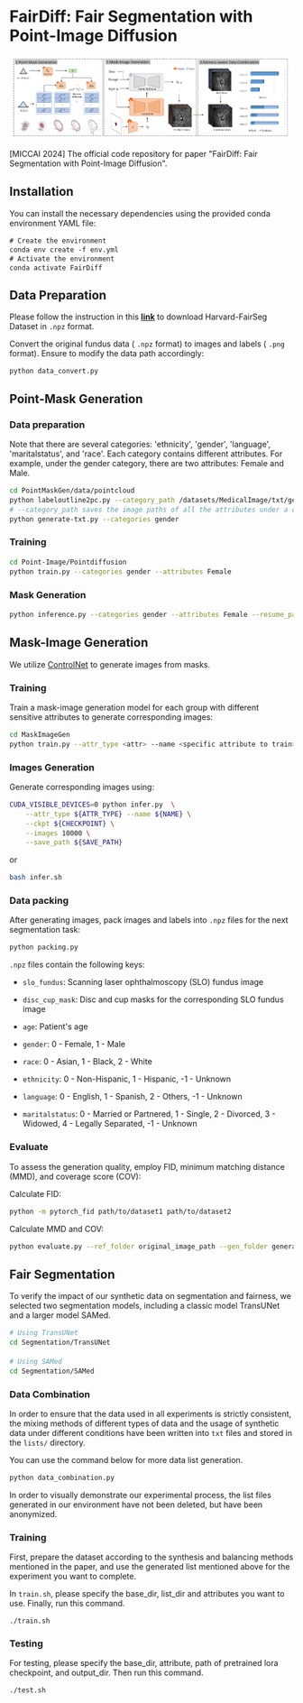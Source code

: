 # FairDiff: Fair Segmentation with Point-Image Diffusion

![framework](./assets/framework.png)

[MICCAI 2024] The official code repository for paper "FairDiff: Fair Segmentation with Point-Image Diffusion".

## Installation

You can install the necessary dependencies using the provided conda environment YAML file:

```
# Create the environment
conda env create -f env.yml
# Activate the environment
conda activate FairDiff
```



## Data Preparation

Please follow the instruction in  this [**link**](https://github.com/Harvard-Ophthalmology-AI-Lab/FairSeg) to download Harvard-FairSeg Dataset in `.npz` format.

Convert the original fundus data ( `.npz` format) to images and labels ( `.png` format). Ensure to modify the data path accordingly:

```
python data_convert.py 
```



## Point-Mask Generation

### Data preparation
Note that there are several categories: 'ethnicity', 'gender', 'language', 'maritalstatus', and 'race'. Each category contains different attributes. For example, under the gender category, there are two attributes: Female and Male.

```bash
cd PointMaskGen/data/pointcloud
python labeloutline2pc.py --category_path /datasets/MedicalImage/txt/gender
# --category_path saves the image paths of all the attributes under a category.
python generate-txt.py --categories gender
```
### Training
```bash
cd Point-Image/Pointdiffusion
python train.py --categories gender --attributes Female
```
### Mask Generation
```bash
python inference.py --categories gender --attributes Female --resume_path xxx.ckpt
```


## Mask-Image Generation

We utilize [ControlNet](https://github.com/lllyasviel/ControlNet) to generate images from masks.

### Training

Train a mask-image generation model for each group with different sensitive attributes to generate corresponding images:

```bash
cd MaskImageGen
python train.py --attr_type <attr> --name <specific attribute to train>
```

### Images Generation

Generate corresponding images using:

```bash
CUDA_VISIBLE_DEVICES=0 python infer.py  \
    --attr_type ${ATTR_TYPE} --name ${NAME} \
    --ckpt ${CHECKPOINT} \
    --images 10000 \
    --save_path ${SAVE_PATH}
```

or

```bash
bash infer.sh
```

### Data packing

After generating images, pack images and labels into `.npz` files for the next segmentation task:

```bash
python packing.py
```

`.npz` files contain the following keys:

- `slo_fundus`: Scanning laser ophthalmoscopy (SLO) fundus image

- `disc_cup_mask`: Disc and cup masks for the corresponding SLO fundus image

- `age`: Patient's age

- `gender`: 0 - Female, 1 - Male

- `race`: 0 - Asian, 1 - Black, 2 - White

- `ethnicity`: 0 - Non-Hispanic, 1 - Hispanic, -1 - Unknown

- `language`: 0 - English, 1 - Spanish, 2 - Others, -1 - Unknown

- `maritalstatus`: 0 - Married or Partnered, 1 - Single, 2 - Divorced, 3 - Widowed, 4 - Legally Separated, -1 - Unknown

  

### Evaluate

To assess the generation quality, employ FID, minimum matching distance (MMD), and coverage score (COV):

Calculate FID:

```bash
python -m pytorch_fid path/to/dataset1 path/to/dataset2
```

Calculate MMD and COV:

```bash
python evaluate.py --ref_folder original_image_path --gen_folder generate_image_path --csv_path save_path
```



##  Fair Segmentation

To verify the impact of our synthetic data on segmentation and fairness, we selected two segmentation models, including a classic model TransUNet and a larger model SAMed.

```bash
# Using TransUNet
cd Segmentation/TransUNet

# Using SAMed
cd Segmentation/SAMed
```



### Data Combination

In order to ensure that the data used in all experiments is strictly consistent, the mixing methods of different types of data and the usage of synthetic data under different conditions have been written into `txt` files and stored in the `lists/` directory. 

You can use the command below for more data list generation.

```bash
python data_combination.py
```

In order to visually demonstrate our experimental process, the list files generated in our environment have not been deleted, but have been anonymized.

### Training

First, prepare the dataset according to the synthesis and balancing methods mentioned in the paper, and use the generated list mentioned above for the experiment you want to complete.

In `train.sh`, please specify the base_dir, list_dir and attributes you want to use.  Finally, run this command.

```
./train.sh
```

### Testing

For testing, please specify the base_dir, attribute, path of pretrained lora checkpoint, and output_dir. Then run this command.

```
./test.sh
```
